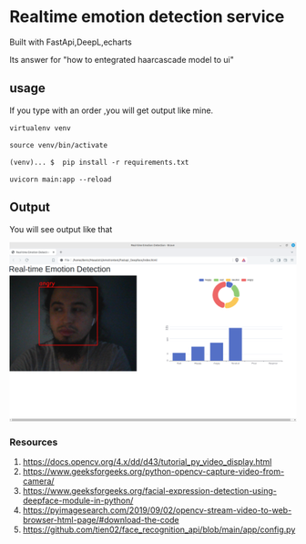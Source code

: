 # Realtime emotion detection service
Built with FastApi,DeepL,echarts   

Its answer for "how to entegrated haarcascade model to ui"

## usage
If you  type with an order ,you will get output like mine.
```
virtualenv venv
```
```
source venv/bin/activate
```

```
(venv)... $  pip install -r requirements.txt
```

```
uvicorn main:app --reload
```

## Output
You will see output like that 

![alt text](output.png "Title")


### Resources
1. https://docs.opencv.org/4.x/dd/d43/tutorial_py_video_display.html
2. https://www.geeksforgeeks.org/python-opencv-capture-video-from-camera/
3. https://www.geeksforgeeks.org/facial-expression-detection-using-deepface-module-in-python/
4. https://pyimagesearch.com/2019/09/02/opencv-stream-video-to-web-browser-html-page/#download-the-code
5. https://github.com/tien02/face_recognition_api/blob/main/app/config.py
